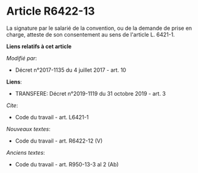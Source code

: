 # Article R6422-13

La signature par le salarié de la convention, ou de la demande de prise en charge, atteste de son consentement au sens de
l'article L. 6421-1.

**Liens relatifs à cet article**

_Modifié par_:

  - Décret n°2017-1135 du 4 juillet 2017 - art. 10

**Liens**:

  - TRANSFERE: Décret n°2019-1119 du 31 octobre 2019 - art. 3

_Cite_:

  - Code du travail - art. L6421-1

_Nouveaux textes_:

  - Code du travail - art. R6422-12 (V)

_Anciens textes_:

  - Code du travail - art. R950-13-3 al 2 (Ab)
